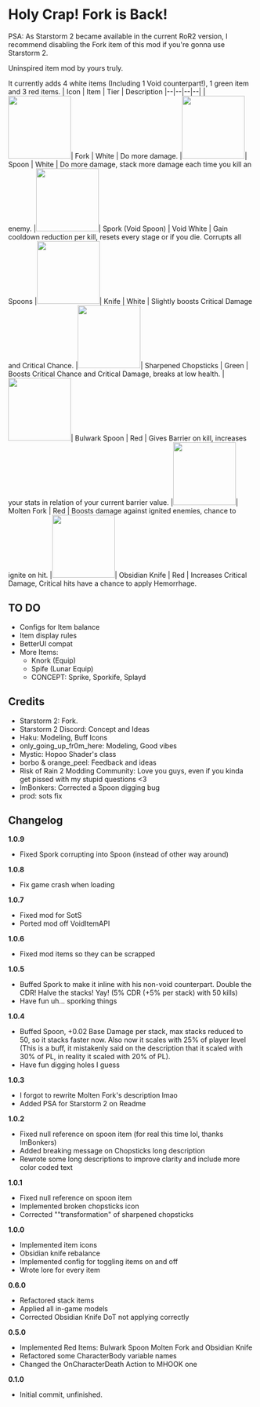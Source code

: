 # Holy Crap! Fork is Back!

PSA: As Starstorm 2 became available in the current RoR2 version, I recommend disabling the Fork item of this mod if you're gonna use Starstorm 2.

Uninspired item mod by yours truly.

It currently adds 4 white items (Including 1 Void counterpart!), 1 green item and 3 red items.
| Icon | Item | Tier | Description
|--|--|--|--|
|<img src="https://github.com/Ner0ls/HolyCrapForkIsBack/blob/main/Final%20Icons/fork.png?raw=true" height="128">| Fork | White | Do more damage.
|<img src="https://github.com/Ner0ls/HolyCrapForkIsBack/blob/main/Final%20Icons/spoon.png?raw=true" height="128">| Spoon | White | Do more damage, stack more damage each time you kill an enemy.
|<img src="https://github.com/Ner0ls/HolyCrapForkIsBack/blob/main/Final%20Icons/spork.png?raw=true" height="128">| Spork (Void Spoon) | Void White | Gain cooldown reduction per kill, resets every stage or if you die. Corrupts all Spoons
|<img src="https://github.com/Ner0ls/HolyCrapForkIsBack/blob/main/Final%20Icons/knife.png?raw=true" height="128">| Knife | White | Slightly boosts Critical Damage and Critical Chance.
|<img src="https://github.com/Ner0ls/HolyCrapForkIsBack/blob/main/Final%20Icons/sharp_chopsticks.png?raw=true" height="128">| Sharpened Chopsticks | Green | Boosts Critical Chance and Critical Damage, breaks at low health.
|<img src="https://github.com/Ner0ls/HolyCrapForkIsBack/blob/main/Final%20Icons/bul_spoon.png?raw=true" height="128">| Bulwark Spoon | Red | Gives Barrier on kill, increases your stats in relation of your current barrier value.
|<img src="https://github.com/Ner0ls/HolyCrapForkIsBack/blob/main/Final%20Icons/molt_fork.png?raw=true" height="128">| Molten Fork | Red | Boosts damage against ignited enemies, chance to ignite on hit.
|<img src="https://github.com/Ner0ls/HolyCrapForkIsBack/blob/main/Final%20Icons/obs_knife.png?raw=true" height="128">| Obsidian Knife | Red | Increases Critical Damage, Critical hits have a chance to apply Hemorrhage.

## TO DO
* Configs for Item balance
* Item display rules
* BetterUI compat
* More Items:
	* Knork (Equip)
	* Spife (Lunar Equip)
	* CONCEPT: Sprike, Sporkife, Splayd

## Credits
* Starstorm 2: Fork.
* Starstorm 2 Discord: Concept and Ideas
* Haku: Modeling, Buff Icons
* only_going_up_fr0m_here: Modeling, Good vibes
* Mystic:  Hopoo Shader's class
* borbo & orange_peel: Feedback and ideas
* Risk of Rain 2 Modding Community: Love you guys, even if you kinda get pissed with my stupid questions <3
* ImBonkers: Corrected a Spoon digging bug
* prod: sots fix

## Changelog
**1.0.9**

- Fixed Spork corrupting into Spoon (instead of other way around)

**1.0.8**

- Fix game crash when loading

**1.0.7**

- Fixed mod for SotS
- Ported mod off VoidItemAPI

**1.0.6**

- Fixed mod items so they can be scrapped

**1.0.5**

- Buffed Spork to make it inline with his non-void counterpart. Double the CDR! Halve the stacks! Yay! (5% CDR (+5% per stack) with 50 kills)
- Have fun uh... sporking things

**1.0.4**

- Buffed Spoon, +0.02 Base Damage per stack, max stacks reduced to 50, so it stacks faster now. Also now it scales with 25% of player level (This is a buff, it mistakenly said on the description that it scaled with 30% of PL, in reality it scaled with 20% of PL).
- Have fun digging holes I guess

**1.0.3**

- I forgot to rewrite Molten Fork's description lmao
- Added PSA for Starstorm 2 on Readme

**1.0.2**

-   Fixed null reference on spoon item (for real this time lol, thanks ImBonkers)
-	Added breaking message on Chopsticks long description
-	Rewrote some long descriptions to improve clarity and include more color coded text

**1.0.1**

-   Fixed null reference on spoon item
-	Implemented broken chopsticks icon
-	Corrected ""transformation" of sharpened chopsticks

**1.0.0**

-   Implemented item icons
-   Obsidian knife rebalance
-   Implemented config for toggling items on and off
-	Wrote lore for every item

**0.6.0**

-   Refactored stack items
-   Applied all in-game models
-   Corrected Obsidian Knife DoT not applying correctly

**0.5.0**

* Implemented Red Items: Bulwark Spoon Molten Fork and Obsidian Knife
* Refactored some CharacterBody variable names
* Changed the OnCharacterDeath Action to MHOOK one

**0.1.0**

* Initial commit, unfinished.
